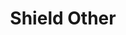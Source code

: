 ---
title: "Shield Other"

spell:
  schools:
    - name:        "Abjuration"
      subschools:  []
      descriptors: []
  classes:
    - name:  "Cleric"
      abbr:  "Clr"
      level: 2
    - name:  "Paladin"
      abbr:  "Pal"
      level: 2
  domains:
    - name:  "Protection"
      abbr:  "Protection"
      level: 2
  components:         [V, S, F]
  castingTime:        "1 standard action"
  range:              "Close (25 ft. + 5 ft./2 levels)"
  target:             "One creature"
  duration:           "1 hour/level"
  dismissable:        true
  savingThrow:        "Will negates (harmless)"
  spellResistance:    "Yes (harmless)"
  focus:              "A pair of platinum rings (worth at least 50 gp each) worn by both you and the warded creature."
  description:        |
    This spell wards the subject and creates a mystic connection between you and the subject so that some of its wounds are transferred to you. The subject gains a +1 deflection bonus to AC and a +1 resistance bonus on saves. Additionally, the subject takes only half damage from all wounds and attacks (including that dealt by special abilities) that deal hit point damage. The amount of damage not taken by the warded creature is taken by you. Forms of harm that do not involve hit points, such as charm effects, temporary ability damage, level draining, and death effects, are not affected. If the subject suffers a reduction of hit points from a lowered Constitution score, the reduction is not split with you because it is not hit point damage. When the spell ends, subsequent damage is no longer divided between the subject and you, but damage already split is not reassigned to the subject.

    If you and the subject of the spell move out of range of each other, the spell ends.
---